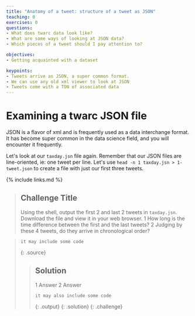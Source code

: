 ```yaml
---
title: "Anatomy of a tweet: structure of a tweet as JSON"
teaching: 0
exercises: 0
questions:
- What does twarc data look like?
- What are some ways of looking at JSON data?
- Which pieces of a tweet should I pay attention to?

objectives:
- Getting acquainted with a dataset

keypoints:
- Tweets arrive as JSON, a super common format.
- We can use any old xml viewer to look at JSON
- Tweets come with a TON of associated data
---
```


# Examining a twarc JSON file

JSON is a flavor of xml and is frequently used as a data interchange
format. It has become super common in the data science field, and you will 
encounter it frequently. 

Let's look at our `taxday.jsn` file again. Remember that our JSON files are line-oriented,
ie: one tweet per line. Let's use `head -n 1 taxday.jsn > 1-tweet.json` to create a file
with just our first three tweets.

{% include links.md %}

> ## Challenge Title
>
> Using the shell, output the first 2 and last 2 tweets in `taxday.jsn`.
> Download the file and view it in your web browser. 
> 1 How long is the time difference between the first and the last tweets?
> 2 Judging by these 4 tweets, do they arrive in chronological order?
> 

> ~~~
> it may include some code
> ~~~
> {: .source}
>
> > ## Solution
> >
> > 1 Answer
> > 2 Answer
> > ~~~
> > it may also include some code
> > ~~~
> > {: .output}
> {: .solution}
{: .challenge}
